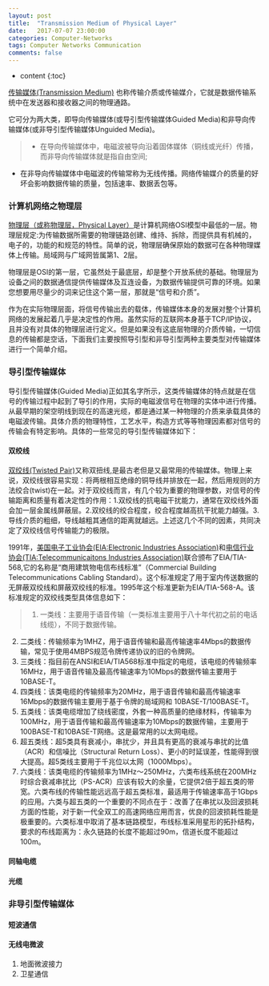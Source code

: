 ```yaml
---
layout: post
title:  "Transmission Medium of Physical Layer"
date:   2017-07-07 23:00:00
categories: Computer-Networks
tags: Computer Networks Communication
comments: false
---
```

* content
{:toc}

[传输媒体(Transmission Medium)](https://en.wikipedia.org/wiki/Transmission_medium) 也称传输介质或传输媒介，它就是数据传输系统中在发送器和接收器之间的物理通路。
<!--more-->

它可分为两大类，即导向传输媒体(或导引型传输媒体Guided Media)和非导向传输媒体(或非导引型传输媒体Unguided Media)。
>* 在导向传输媒体中，电磁波被导向沿着固体媒体（铜线或光纤）传播，而非导向传输媒体就是指自由空间;
* 在非导向传输媒体中电磁波的传输常称为无线传播。网络传输媒介的质量的好坏会影响数据传输的质量，包括速率、数据丢包等。

### 计算机网络之物理层

[物理层（或称物理层，Physical Layer）](https://en.wikipedia.org/wiki/Physical_layer)是计算机网络OSI模型中最低的一层。物理层规定:为传输数据所需要的物理链路创建、维持、拆除，而提供具有机械的，电子的，功能的和规范的特性。简单的说，物理层确保原始的数据可在各种物理媒体上传输。局域网与广域网皆属第1、2层。

物理层是OSI的第一层，它虽然处于最底层，却是整个开放系统的基础。物理层为设备之间的数据通信提供传输媒体及互连设备，为数据传输提供可靠的环境。如果您想要用尽量少的词来记住这个第一层，那就是“信号和介质”。

作为在实际物理层面，将信号传输出去的载体，传输媒体本身的发展对整个计算机网络的发展起着几乎是决定性的作用。虽然实际的互联网本身基于TCP/IP协议，且并没有对具体的物理层进行定义。但是如果没有这底层物理的介质传输，一切信息的传输都是空话，下面我们主要按照导引型和非导引型两种主要类型对传输媒体进行一个简单介绍。

### 导引型传输媒体

导引型传输媒体(Guided Media)正如其名字所示，这类传输媒体的特点就是在信号的传输过程中起到了导引的作用，实际的电磁波信号在物理的实体中进行传播。从最早期的架空明线到现在的高速光缆，都是通过某一种物理的介质来承载具体的电磁波传输。具体介质的物理特性，工艺水平，构造方式等等物理因素都对信号的传输会有特定影响。具体的一些常见的导引型传输媒体如下：

#### 双绞线
[双绞线(Twisted Pair)](https://en.wikipedia.org/wiki/Twisted_pair)又称双扭线,是最古老但是又最常用的传输媒体。物理上来说，双绞线很容易实现：将两根相互绝缘的铜导线并排放在一起，然后用规则的方法绞合(twist)在一起。对于双绞线而言，有几个较为重要的物理参数，对信号的传输距离和质量有着决定性的作用：1.双绞线的抗电磁干扰能力，通常在双绞线外面会加一层金属线屏蔽层。2.双绞线的绞合程度，绞合程度越高抗干扰能力越强。3.导线介质的粗细，导线越粗其通信的距离就越远。上述这几个不同的因素，共同决定了双绞线信号传输能力的极限。

1991年，[美国电子工业协会(EIA:Electronic Industries Association)](https://en.wikipedia.org/wiki/Electronic_Industries_Alliance)和[电信行业协会(TIA:Telecommunicaitons Industries Association)](https://en.wikipedia.org/wiki/CTIA_(organization))联合颁布了EIA/TIA-568,它的名称是“商用建筑物电信布线标准”（Commercial Building Telecommunications Cabling Standard）。这个标准规定了用于室内传送数据的无屏蔽双绞线和屏蔽双绞线的标准。1995年这个标准更新为EIA/TIA-568-A。该标准规定的双绞线类型具体信息如下：

>1. 一类线：主要用于语音传输（一类标准主要用于八十年代初之前的电话线缆），不同于数据传输。
2. 二类线：传输频率为1MHZ，用于语音传输和最高传输速率4Mbps的数据传输，常见于使用4MBPS规范令牌传递协议的旧的令牌网。
3. 三类线：指目前在ANSI和EIA/TIA568标准中指定的电缆，该电缆的传输频率16MHz，用于语音传输及最高传输速率为10Mbps的数据传输主要用于10BASE-T。
4. 四类线：该类电缆的传输频率为20MHz，用于语音传输和最高传输速率16Mbps的数据传输主要用于基于令牌的局域网和 10BASE-T/100BASE-T。
5. 五类线：该类电缆增加了绕线密度，外套一种高质量的绝缘材料，传输率为100MHz，用于语音传输和最高传输速率为10Mbps的数据传输，主要用于100BASE-T和10BASE-T网络。这是最常用的以太网电缆。
6. 超五类线：超5类具有衰减小，串扰少，并且具有更高的衰减与串扰的比值（ACR）和信噪比（Structural Return Loss）、更小的时延误差，性能得到很大提高。超5类线主要用于千兆位以太网（1000Mbps）。
7. 六类线：该类电缆的传输频率为1MHz～250MHz，六类布线系统在200MHz时综合衰减串扰比（PS-ACR）应该有较大的余量，它提供2倍于超五类的带宽。六类布线的传输性能远远高于超五类标准，最适用于传输速率高于1Gbps的应用。六类与超五类的一个重要的不同点在于：改善了在串扰以及回波损耗方面的性能，对于新一代全双工的高速网络应用而言，优良的回波损耗性能是极重要的。六类标准中取消了基本链路模型，布线标准采用星形的拓扑结构，要求的布线距离为：永久链路的长度不能超过90m，信道长度不能超过100m。


#### 同轴电缆



#### 光缆

### 非导引型传输媒体

#### 短波通信

#### 无线电微波
1. 地面微波接力
2. 卫星通信
